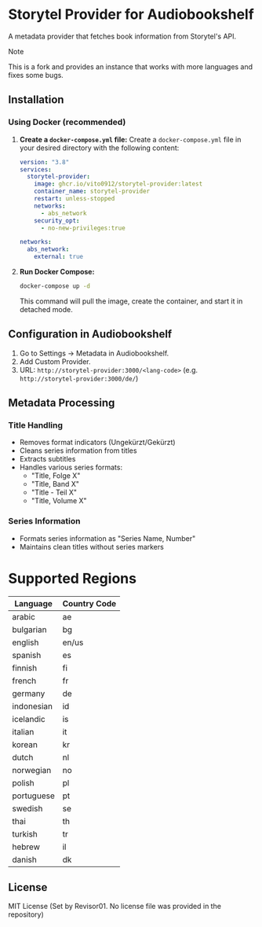# Storytel Provider for Audiobookshelf

A metadata provider that fetches book information from Storytel's API.

> [!NOTE]
> This is a fork and provides an instance that works with more languages and fixes some bugs.

## Installation

### Using Docker (recommended)

1. **Create a `docker-compose.yml` file:** Create a `docker-compose.yml` file in your desired directory with the following content:

    ```yaml
    version: "3.8"
    services:
      storytel-provider:
        image: ghcr.io/vito0912/storytel-provider:latest
        container_name: storytel-provider
        restart: unless-stopped
        networks:
          - abs_network
        security_opt:
          - no-new-privileges:true

    networks:
      abs_network:
        external: true
    ```

2. **Run Docker Compose:**
    ```bash
    docker-compose up -d
    ```

    This command will pull the image, create the container, and start it in detached mode.

## Configuration in Audiobookshelf

1.  Go to Settings -> Metadata in Audiobookshelf.
2.  Add Custom Provider.
3.  URL: `http://storytel-provider:3000/<lang-code>` (e.g. `http://storytel-provider:3000/de/`)

## Metadata Processing

### Title Handling

- Removes format indicators (Ungekürzt/Gekürzt)
- Cleans series information from titles
- Extracts subtitles
- Handles various series formats:
    - "Title, Folge X"
    - "Title, Band X"
    - "Title - Teil X"
    - "Title, Volume X"

### Series Information

- Formats series information as "Series Name, Number"
- Maintains clean titles without series markers

# Supported Regions

| Language      | Country Code |
|---------------|--------------|
| arabic        | ae           |
| bulgarian     | bg           |
| english       | en/us        |
| spanish       | es           |
| finnish       | fi           |
| french        | fr           |
| germany       | de           |
| indonesian    | id           |
| icelandic     | is           |
| italian       | it           |
| korean        | kr           |
| dutch         | nl           |
| norwegian     | no           |
| polish        | pl           |
| portuguese    | pt           |
| swedish       | se           |
| thai          | th           |
| turkish       | tr           |
| hebrew        | il           |
| danish        | dk           |

## License

MIT License (Set by Revisor01.  No license file was provided in the repository)

